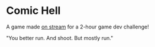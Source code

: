 # Comic Hell
 
A game made [on stream](https://www.twitch.tv/videos/1515026984) for a 2-hour game dev challenge!

"You better run. And shoot. But mostly run."

